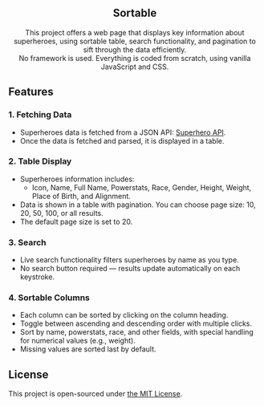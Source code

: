 <h2 align="center">Sortable</h2>

<p align="center">
  This project offers a web page that displays key information about superheroes, using sortable table, search functionality, and pagination to sift through the data efficiently.
  <br>
  No framework is used. Everything is coded from scratch, using vanilla JavaScript and CSS.
</p>

## Features

### 1. Fetching Data
- Superheroes data is fetched from a JSON API: [Superhero API](https://rawcdn.githack.com/akabab/superhero-api/0.2.0/api/all.json).
- Once the data is fetched and parsed, it is displayed in a table.

### 2. Table Display
- Superheroes information includes:
  - Icon, Name, Full Name, Powerstats, Race, Gender, Height, Weight, Place of Birth, and Alignment.
- Data is shown in a table with pagination. You can choose page size: 10, 20, 50, 100, or all results.
- The default page size is set to 20.

### 3. Search
- Live search functionality filters superheroes by name as you type.
- No search button required — results update automatically on each keystroke.

### 4. Sortable Columns
- Each column can be sorted by clicking on the column heading.
- Toggle between ascending and descending order with multiple clicks.
- Sort by name, powerstats, race, and other fields, with special handling for numerical values (e.g., weight).
- Missing values are sorted last by default.

## License

This project is open-sourced under [the MIT License](https://opensource.org/license/mit).